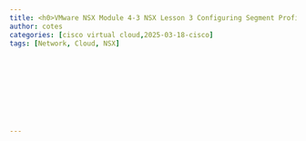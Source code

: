 ```yaml
---
title: <h0>VMware NSX Module 4-3 NSX Lesson 3 Configuring Segment Profiles</h0>
author: cotes 
categories: [cisco virtual cloud,2025-03-18-cisco]
tags: [Network, Cloud, NSX]










---
```




